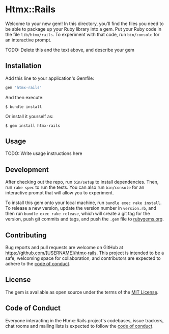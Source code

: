 # Htmx::Rails

Welcome to your new gem! In this directory, you'll find the files you need to be able to package up your Ruby library into a gem. Put your Ruby code in the file `lib/htmx/rails`. To experiment with that code, run `bin/console` for an interactive prompt.

TODO: Delete this and the text above, and describe your gem

## Installation

Add this line to your application's Gemfile:

```ruby
gem 'htmx-rails'
```

And then execute:

    $ bundle install

Or install it yourself as:

    $ gem install htmx-rails

## Usage

TODO: Write usage instructions here

## Development

After checking out the repo, run `bin/setup` to install dependencies. Then, run `rake spec` to run the tests. You can also run `bin/console` for an interactive prompt that will allow you to experiment.

To install this gem onto your local machine, run `bundle exec rake install`. To release a new version, update the version number in `version.rb`, and then run `bundle exec rake release`, which will create a git tag for the version, push git commits and tags, and push the `.gem` file to [rubygems.org](https://rubygems.org).

## Contributing

Bug reports and pull requests are welcome on GitHub at https://github.com/[USERNAME]/htmx-rails. This project is intended to be a safe, welcoming space for collaboration, and contributors are expected to adhere to the [code of conduct](https://github.com/[USERNAME]/htmx-rails/blob/master/CODE_OF_CONDUCT.md).


## License

The gem is available as open source under the terms of the [MIT License](https://opensource.org/licenses/MIT).

## Code of Conduct

Everyone interacting in the Htmx::Rails project's codebases, issue trackers, chat rooms and mailing lists is expected to follow the [code of conduct](https://github.com/[USERNAME]/htmx-rails/blob/master/CODE_OF_CONDUCT.md).
